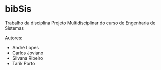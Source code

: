 # bibSis

Trabalho da disciplina Projeto Multidisciplinar do curso de Engenharia de Sistemas

Autores:
- André Lopes
- Carlos Joviano
- Silvana Ribeiro
- Tarik Porto
